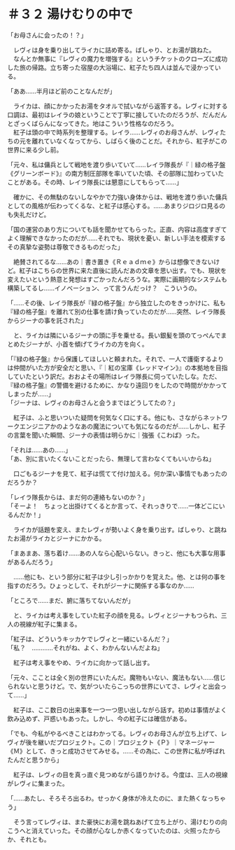 # ＃３２ 湯けむりの中で

「お母さんに会ったの！？」

　レヴィは身を乗り出してライカに詰め寄る。ばしゃり、とお湯が跳ねた。  
　なんとか無事に『レヴィの魔力を増強する』というチケットのクローズに成功した旅の帰路。立ち寄った宿屋の大浴場に、紅子たち四人は並んで浸かっている。

「ああ……半月ほど前のことなんだが」

　ライカは、顔にかかったお湯をタオルで拭いながら返答する。レヴィに対する口調は、最初はレイラの娘ということで丁寧に接していたのだろうが、だんだんとざっくばらんになってきた。地はこういう性格なのだろう。  
　紅子は頭の中で時系列を整理する。レイラ……レヴィのお母さんが、レヴィたちの元を離れていなくなってから、しばらく後のことだ。それから、紅子がこの世界に来る少し前。

「元々、私は傭兵として戦地を渡り歩いていて……レイラ隊長が『｜緑の格子盤《グリーンボード》』の南方制圧部隊を率いていた頃、その部隊に加わっていたことがある。その時、レイラ隊長には懇意にしてもらって……」

　確かに、その無駄のないしなやかで力強い身体からは、戦地を渡り歩いた傭兵としての風格が伝わってくるな、と紅子は感心する。……あまりジロジロ見るのも失礼だけど。

「国の運営のあり方についても話を聞かせてもらった。正直、内容は高度すぎてよく理解できなかったのだが……それでも、現状を憂い、新しい手法を模索するその真摯な姿勢は尊敬できるものだった」

　絶賛されてるな……あの｜書き置き《Ｒｅａｄｍｅ》からは想像できないけど。紅子はこちらの世界に来た直後に読んだあの文章を思い出す。でも、現状を変えたいという熱意と発想はすごかったんだろうな。実際に画期的なシステムも構築してるし……イノベーション、って言うんだっけ？　こういうの。

「……その後、レイラ隊長が『緑の格子盤』から独立したのをきっかけに、私も『緑の格子盤』を離れて別の仕事を請け負っていたのだが……突然、レイラ隊長からジーナの事を託された」

　と、ライカは隣にいるジーナの頭に手を乗せる。長い銀髪を頭のてっぺんでまとめたジーナが、小首を傾げてライカの方を向く。

「『緑の格子盤』から保護してほしいと頼まれた。それで、一人で護衛するよりは仲間がいた方が安全だと思い、『｜紅の宝庫《レッドマイン》』の本拠地を目指していたという訳だ。おおよその場所はレイラ隊長に伺っていたしな。ただ、『緑の格子盤』の警備を避けるために、かなり遠回りをしたので時間がかかってしまったが……」  
「ジーナは、レヴィのお母さんと会うまではどうしてたの？」

　紅子は、ふと思いついた疑問を何気なく口にする。他にも、さながらネットワークエンジニアかのようなあの魔法についても気になるのだが……しかし、紅子の言葉を聞いた瞬間、ジーナの表情は明らかに｜強張《こわば》った。

「それは……あの……」  
「あ、別に言いたくないことだったら、無理して言わなくてもいいからね」

　口ごもるジーナを見て、紅子は慌てて付け加える。何か深い事情でもあったのだろうか？

「レイラ隊長からは、まだ何の連絡もないのか？」  
「そーよ！　ちょっと出掛けてくるとか言って、それっきりで……一体どこにいるんだか！」

　ライカが話題を変え、またレヴィが勢いよく身を乗り出す。ばしゃり、と跳ねたお湯がライカとジーナにかかる。

「まあまあ、落ち着け……あの人なら心配いらない。きっと、他にも大事な用事があるんだろう」

　……他にも、という部分に紅子は少し引っかかりを覚えた。他、とは何の事を指すのだろう。ひょっとして、それがジーナに関係する事なのか……

「ところで……まだ、腑に落ちてないんだが」

　と、ライカは考え事をしていた紅子の顔を見る。レヴィとジーナもつられ、三人の視線が紅子に集まる。

「紅子は、どういうキッカケでレヴィと一緒にいるんだ？」  
「私？　…………それがね、よく、わかんないんだよね」

　紅子は考え事をやめ、ライカに向かって話し出す。

「元々、こことは全く別の世界にいたんだ。魔物もいない、魔法もない……信じられないと思うけど。で、気がついたらこっちの世界にいてさ、レヴィと出会って……」

　紅子は、ここ数日の出来事を一つ一つ思い出しながら話す。初めは事情がよく飲み込めず、戸惑いもあった。しかし、今の紅子には確信がある。

「でも、今私がやるべきことはわかってる。レヴィのお母さんが立ち上げて、レヴィが後を継いだプロジェクト。この｜プロジェクト《Ｐ》｜マネージャー《Ｍ》として、きっと成功させてみせる。……その為に、この世界に私が呼ばれたんだと思うから」

　紅子は、レヴィの目を真っ直ぐ見つめながら語りかける。今度は、三人の視線がレヴィに集まった。

「……あたし、そろそろ出るわ。せっかく身体が冷えたのに、また熱くなっちゃう」

　そう言ってレヴィは、また豪快にお湯を跳ねあげて立ち上がり、湯けむりの向こうへと消えていった。その顔が心なしか赤くなっていたのは、火照ったからか、それとも。
